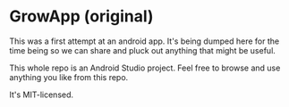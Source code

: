 GrowApp (original)
==================

This was a first attempt at an android app. It's being dumped here for the time
being so we can share and pluck out anything that might be useful.

This whole repo is an Android Studio project. Feel free to browse and use
anything you like from this repo.

It's MIT-licensed.
